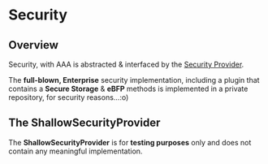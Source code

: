 # Security
## Overview
Security, with AAA is abstracted & interfaced by the [Security Provider](https://github.com/saichler/my.security). 

The **full-blown, Enterprise** security implementation, 
including a plugin that contains a **Secure Storage** & **eBFP** methods is implemented in a private repository, for security reasons...:o) 

## The ShallowSecurityProvider
The **ShallowSecurityProvider** is for **testing purposes** only and does not contain any meaningful implementation. 